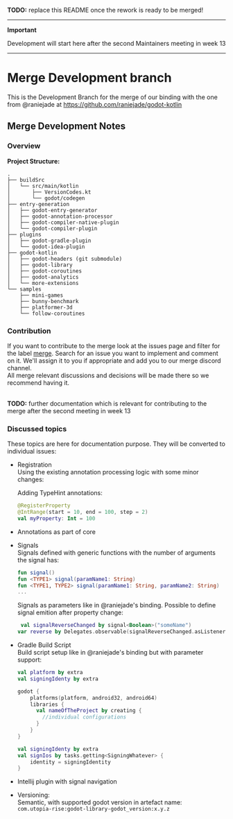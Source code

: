 **TODO:** replace this README once the rework is ready to be merged!

---
**Important**

Development will start here after the second Maintainers meeting in week 13

---

# Merge Development branch
This is the Development Branch for the merge of our binding with the one from @raniejade at 
https://github.com/raniejade/godot-kotlin

## Merge Development Notes

### Overview

**Project Structure:**
```
.
├── buildSrc
│   └── src/main/kotlin
│       ├── VersionCodes.kt
│       └── godot/codegen
├── entry-generation
│   ├── godot-entry-generator
│   ├── godot-annotation-processor
│   ├── godot-compiler-native-plugin
│   └── godot-compiler-plugin
├── plugins
│   ├── godot-gradle-plugin
│   └── godot-idea-plugin
├── godot-kotlin
│   ├── godot-headers (git submodule)
│   ├── godot-library
│   ├── godot-coroutines
│   ├── godot-analytics
│   └── more-extensions
└── samples
    ├── mini-games
    ├── bunny-benchmark
    ├── platformer-3d
    └── follow-coroutines
```

### Contribution
If you want to contribute to the merge look at the issues page and filter for the label 
[merge](https://github.com/utopia-rise/godot-kotlin/issues?q=is%3Aissue+is%3Aopen+label%3Amerge+). Search for an issue 
you want to implement and comment on it. We'll assign it to you if appropriate and add you to our merge discord channel.  
All merge relevant discussions and decisions will be made there so we recommend having it.

\
**TODO:** further documentation which is relevant for contributing to the merge after the second meeting in week 13

### Discussed topics
These topics are here for documentation purpose. They will be converted to individual issues:

- Registration  
    Using the existing annotation processing logic with some minor changes:  
      
    Adding TypeHint annotations:  
    ```kotlin
    @RegisterProperty
    @IntRange(start = 10, end = 100, step = 2) 
    val myProperty: Int = 100
    ```  
- Annotations as part of core
- Signals  
    Signals defined with generic functions with the number of arguments the signal has:  
    ```kotlin
    fun signal()  
    fun <TYPE1> signal(paramName1: String)  
    fun <TYPE1, TYPE2> signal(paramName1: String, paramName2: String)
    ...
    ```
    Signals as parameters like in @raniejade's binding. Possible to define signal emition after property change:
    ```kotlin
     val signalReverseChanged by signal<Boolean>("someName") 
    var reverse by Delegates.observable(signalReverseChanged.asListener())
    ```
- Gradle Build Script  
    Build script setup like in @raniejade's binding but with parameter support:  
    ```kotlin
    val platform by extra
    val signingIdenty by extra 
    
    godot {
        platforms(platform, android32, android64)
        libraries {
          val nameOfTheProject by creating {
            //individual configurations
          }
        }
    }
  
    val signingIdenty by extra 
    val signIos by tasks.getting<SigningWhatever> { 
        identity = signingIdentity 
    } 
    ```
- Intellij plugin with signal navigation
- Versioning:  
    Semantic, with supported godot version in artefact name:  
    `com.utopia-rise:godot-library-godot_version:x.y.z`